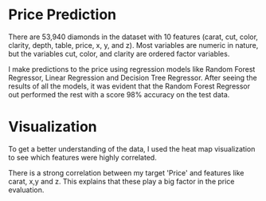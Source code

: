 # Price Prediction

There are 53,940 diamonds in the dataset with 10 features (carat, cut, color, clarity, depth, table, price, x, y, and z). Most variables are numeric in nature, but the variables cut, color, and clarity are ordered factor variables. 

I make predictions to the price using regression models like Random Forest Regressor, Linear Regression and Decision Tree Regressor. After seeing the results of all the models, it was evident that the Random Forest Regressor out performed the rest with a score 98% accuracy on the test data. 

# Visualization
To get a better understanding of the data, I used the heat map visualization to see which features were highly correlated. 


There is a strong correlation between my target 'Price' and features like carat, x,y and z. This explains that these play a big factor in the price evaluation.
